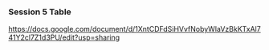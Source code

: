 ### Session 5 Table
https://docs.google.com/document/d/1XntCDFdSiHVvfNobyWlaVzBkKTxAl741Y2cl7Z1d3PU/edit?usp=sharing

